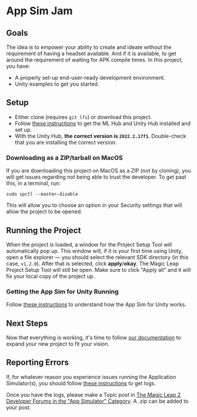 # App Sim Jam

## Goals

The idea is to empower your ability to create and ideate without the requirement of having a headset available. And if it is available, to get around the requirement of waiting for APK compile times. In this project, you have:

- A properly set-up end-user-ready development environment.
- Unity examples to get you started.

## Setup

- Either clone (requires `git lfs`) or download this project.
- Follow [these instructions](https://developer-docs.magicleap.cloud/docs/guides/unity/getting-started/install-the-tools) to get the ML Hub and Unity Hub installed and set up.
- With the Unity Hub, **the correct version is `2022.2.17f1`**. Double-check that you are installing the correct version.

### Downloading as a ZIP/tarball on MacOS

If you are downloading this project on MacOS as a ZIP (not by cloning), you will get issues regarding not being able to trust the developer. To get past this, in a terminal, run:

```shell
sudo spctl --master-disable
```

This will allow you to choose an option in your Security settings that will allow the project to be opened.

## Running the Project

When the project is loaded, a window for the Project Setup Tool will automatically pop up. This window will, if it is your first time using Unity, open a file explorer — you should select the relevant SDK directory (in this case, `v1.2.0`). After that is selected, click **apply**/**okay**. The Magic Leap Project Setup Tool will still be open. Make sure to click "Apply all" and it will fix your local copy of the project up.

### Getting the App Sim for Unity Running

Follow [these instructions](https://developer-docs.magicleap.cloud/docs/guides/unity/app-simulator/app-sim-unity-zif#running-application-simulator-for-unity) to understand how the App Sim for Unity works.

## Next Steps

Now that everything is working, it's time to follow [our documentation](https://developer-docs.magicleap.cloud/docs/guides/unity/unity-overview) to expand your new project to fit your vision.

## Reporting Errors

If, for whatever reason you experience issues running the Application Simulator(s), you should follow [these instructions](https://developer-docs.magicleap.cloud/docs/guides/developer-tools/ml-hub/error-reporting) to get logs.

Once you have the logs, please make a Topic post in [The Magic Leap 2 Developer Forums in the "App Simulator" Category](https://forum.magicleap.cloud/c/app-simulator/142). A .zip can be added to your post.
